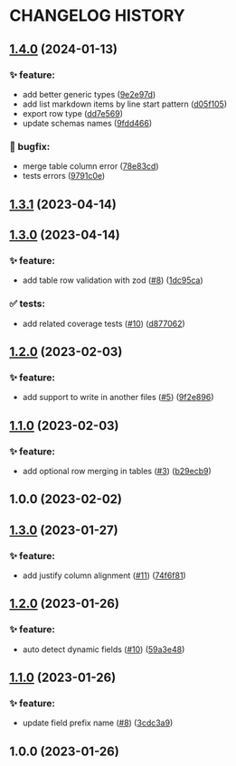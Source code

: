 # CHANGELOG HISTORY

## [1.4.0](https://github.com/lucasvtiradentes/dyn-markdown/compare/v1.3.1...v1.4.0) (2024-01-13)


### ✨ feature:

* add better generic types ([9e2e97d](https://github.com/lucasvtiradentes/dyn-markdown/commit/9e2e97d1ee0dea7e7080438f8522fd37cd8c71c2))
* add list markdown items by line start pattern ([d05f105](https://github.com/lucasvtiradentes/dyn-markdown/commit/d05f105eb08c3112407c4ee197a9b57b1d8b81ca))
* export row type ([dd7e569](https://github.com/lucasvtiradentes/dyn-markdown/commit/dd7e569166bdf07d8d6ed7f8f81a56eafec9d165))
* update schemas names ([9fdd466](https://github.com/lucasvtiradentes/dyn-markdown/commit/9fdd4669c3821128643cc8f22daefaadee463278))


### 🐛 bugfix:

* merge table column error ([78e83cd](https://github.com/lucasvtiradentes/dyn-markdown/commit/78e83cd79a2f128034bcc36344ef84918eeba3cd))
* tests errors ([9791c0e](https://github.com/lucasvtiradentes/dyn-markdown/commit/9791c0e8d86d5310b6cc58eaa1ed00eae1277866))

## [1.3.1](https://github.com/lucasvtiradentes/dyn-markdown/compare/v1.3.0...v1.3.1) (2023-04-14)

## [1.3.0](https://github.com/lucasvtiradentes/dyn-markdown/compare/v1.2.0...v1.3.0) (2023-04-14)


### ✨ feature:

* add table row validation with zod ([#8](https://github.com/lucasvtiradentes/dyn-markdown/issues/8)) ([1dc95ca](https://github.com/lucasvtiradentes/dyn-markdown/commit/1dc95ca21eee8926ec8985690fc3eded7ba732e7))


### ✅ tests:

* add related coverage tests ([#10](https://github.com/lucasvtiradentes/dyn-markdown/issues/10)) ([d877062](https://github.com/lucasvtiradentes/dyn-markdown/commit/d8770620eae087868890bde7d34f8b1a7a9c0177))

## [1.2.0](https://github.com/lucasvtiradentes/dyn-markdown/compare/v1.1.0...v1.2.0) (2023-02-03)


### ✨ feature:

* add support to write in another files ([#5](https://github.com/lucasvtiradentes/dyn-markdown/issues/5)) ([9f2e896](https://github.com/lucasvtiradentes/dyn-markdown/commit/9f2e89638f74c6917e6d86030a0dd15fb2da985d))

## [1.1.0](https://github.com/lucasvtiradentes/dyn-markdown/compare/v1.0.0...v1.1.0) (2023-02-03)


### ✨ feature:

* add optional row merging in tables ([#3](https://github.com/lucasvtiradentes/dyn-markdown/issues/3)) ([b29ecb9](https://github.com/lucasvtiradentes/dyn-markdown/commit/b29ecb96eafa0f035b71a2f311e66aad9ba95bad))

## 1.0.0 (2023-02-02)

## [1.3.0](https://github.com/lucasvtiradentes/dyn-markdown/compare/v1.2.0...v1.3.0) (2023-01-27)

### ✨ feature:

- add justify column alignment ([#11](https://github.com/lucasvtiradentes/dyn-markdown/issues/11)) ([74f6f81](https://github.com/lucasvtiradentes/dyn-markdown/commit/74f6f81244c73baf54c6b53c33562e4eff69fcd9))

## [1.2.0](https://github.com/lucasvtiradentes/dyn-markdown/compare/v1.1.0...v1.2.0) (2023-01-26)

### ✨ feature:

- auto detect dynamic fields ([#10](https://github.com/lucasvtiradentes/dyn-markdown/issues/10)) ([59a3e48](https://github.com/lucasvtiradentes/dyn-markdown/commit/59a3e480ca96281ea953d23ac2e9e5054e41786c))

## [1.1.0](https://github.com/lucasvtiradentes/dyn-markdown/compare/v1.0.0...v1.1.0) (2023-01-26)

### ✨ feature:

- update field prefix name ([#8](https://github.com/lucasvtiradentes/dyn-markdown/issues/8)) ([3cdc3a9](https://github.com/lucasvtiradentes/dyn-markdown/commit/3cdc3a92a6501aa3a4b1f3c55a6ba075fa28111b))

## 1.0.0 (2023-01-26)
